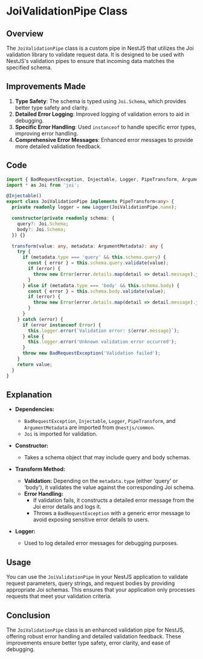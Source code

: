 # JoiValidationPipe Class

## Overview

The `JoiValidationPipe` class is a custom pipe in NestJS that utilizes the Joi validation library to validate request data. It is designed to be used with NestJS's validation pipes to ensure that incoming data matches the specified schema.

## Improvements Made

1. **Type Safety**: The schema is typed using `Joi.Schema`, which provides better type safety and clarity.
2. **Detailed Error Logging**: Improved logging of validation errors to aid in debugging.
3. **Specific Error Handling**: Used `instanceof` to handle specific error types, improving error handling.
4. **Comprehensive Error Messages**: Enhanced error messages to provide more detailed validation feedback.

## Code

```typescript
import { BadRequestException, Injectable, Logger, PipeTransform, ArgumentMetadata } from '@nestjs/common';
import * as Joi from 'joi';

@Injectable()
export class JoiValidationPipe implements PipeTransform<any> {
  private readonly logger = new Logger(JoiValidationPipe.name);

  constructor(private readonly schema: {
    query?: Joi.Schema;
    body?: Joi.Schema;
  }) {}

  transform(value: any, metadata: ArgumentMetadata): any {
    try {
      if (metadata.type === 'query' && this.schema.query) {
        const { error } = this.schema.query.validate(value);
        if (error) {
          throw new Error(error.details.map(detail => detail.message).join(', '));
        }
      } else if (metadata.type === 'body' && this.schema.body) {
        const { error } = this.schema.body.validate(value);
        if (error) {
          throw new Error(error.details.map(detail => detail.message).join(', '));
        }
      }
    } catch (error) {
      if (error instanceof Error) {
        this.logger.error(`Validation error: ${error.message}`);
      } else {
        this.logger.error('Unknown validation error occurred');
      }
      throw new BadRequestException('Validation failed');
    }
    return value;
  }
}
```

## Explanation

- **Dependencies:**
  - `BadRequestException`, `Injectable`, `Logger`, `PipeTransform`, and `ArgumentMetadata` are imported from `@nestjs/common`.
  - `Joi` is imported for validation.

- **Constructor:**
  - Takes a schema object that may include query and body schemas.

- **Transform Method:**
  - **Validation:** Depending on the `metadata.type` (either 'query' or 'body'), it validates the value against the corresponding Joi schema.
  - **Error Handling:**
    - If validation fails, it constructs a detailed error message from the Joi error details and logs it.
    - Throws a `BadRequestException` with a generic error message to avoid exposing sensitive error details to users.

- **Logger:**
  - Used to log detailed error messages for debugging purposes.

## Usage

You can use the `JoiValidationPipe` in your NestJS application to validate request parameters, query strings, and request bodies by providing appropriate Joi schemas. This ensures that your application only processes requests that meet your validation criteria.

## Conclusion

The `JoiValidationPipe` class is an enhanced validation pipe for NestJS, offering robust error handling and detailed validation feedback. These improvements ensure better type safety, error clarity, and ease of debugging.